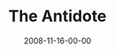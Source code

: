 ---
layout: message
category: message
series: "GIMME GIMME"
title: "The Antidote"
date: 2008-11-16-00-00
message_id: 534
sc-permalink-url: "http://soundcloud.com/crdschurch/gimme-gimme-the-antidote"
audio: "http://s3.amazonaws.com/crossroads-media/messages/audio/GIMMEGIMME3.mp3"
audio-duration: "36:07"
notes-description: ""
notes: "http://s3.amazonaws.com/crossroads-media/documents/SN_11_14-15_08.pdf"
notes-title: "GIMME GIMME&#58; The Antidote (Study Notes)"
program: "http://s3.amazonaws.com/crossroads-media/documents/1115_16Program.pdf"
description: "The antidote to an attitude of entitlement is the discipline of gratitude. In this talk, Brian Tome discusses how we can build disciplined gratitude into our lives."
video: "http://s3.amazonaws.com/crossroads-media/messages/video/GIMMEGIMME3.mp4"
video-duration: "36:07"
yt-video-id: "ORWlPv_1RQY"
video-image: "http://s3.amazonaws.com/crossroads-media/images/GIMMEGIMME3-still.jpg"
tag: 
 - entitlement
 - gratitude
 - thanksgiving
 - tome
explicit: false
---